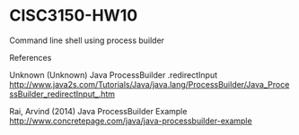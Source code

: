 # CISC3150-HW10

Command line shell using process builder

References

Unknown (Unknown) Java ProcessBuilder .redirectInput
http://www.java2s.com/Tutorials/Java/java.lang/ProcessBuilder/Java_ProcessBuilder_redirectInput_.htm

Rai, Arvind (2014) Java ProcessBuilder Example
http://www.concretepage.com/java/java-processbuilder-example


